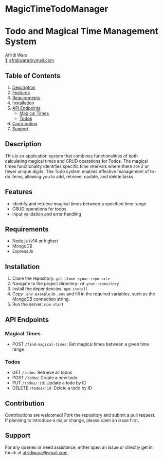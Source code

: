 # MagicTimeTodoManager

# Todo and Magical Time Management System

Afridi Wara  
📧 [afridiwara@ymail.com](mailto:afridiwara@ymail.com)

## Table of Contents
1. [Description](#description)
2. [Features](#features)
3. [Requirements](#requirements)
4. [Installation](#installation)
5. [API Endpoints](#api-endpoints)
   - [Magical Times](#magical-times)
   - [Todos](#todos)
6. [Contribution](#contribution)
7. [Support](#support)

## Description
This is an application system that combines functionalities of both calculating magical times and CRUD operations for Todos. The magical times functionality identifies specific time intervals where there are 2 or fewer unique digits. The Todo system enables effective management of to-do items, allowing you to add, retrieve, update, and delete tasks.

## Features
- Identify and retrieve magical times between a specified time range
- CRUD operations for todos
- Input validation and error handling

## Requirements
- Node.js (v14 or higher)
- MongoDB
- ExpressJs

## Installation
1. Clone the repository: `git clone <your-repo-url>`
2. Navigate to the project directory: `cd your-repository`
3. Install the dependencies: `npm install`
4. Copy `.env.example` to `.env` and fill in the required variables, such as the MongoDB connection string.
5. Run the server: `npm start`

## API Endpoints
### Magical Times
- POST `/find-magical-times`: Get magical times between a given time range

### Todos
- GET `/todos`: Retrieve all todos
- POST `/todos`: Create a new todo
- PUT `/todos/:id`: Update a todo by ID
- DELETE `/todos/:id`: Delete a todo by ID

## Contribution
Contributions are welcomed! Fork the repository and submit a pull request. If planning to introduce a major change, please open an issue first.

## Support
For any queries or need assistance, either open an issue or directly get in touch at [afridiwara@ymail.com](mailto:afridiwara@ymail.com).
